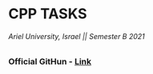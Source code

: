 # CPP TASKS

###### Ariel University, Israel || Semester B 2021

### Official GitHun - [Link](https://github.com/erelsgl-at-ariel/cpp-5781)

